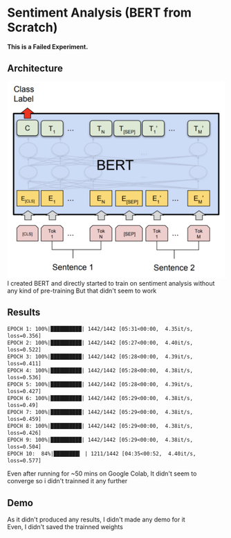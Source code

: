 # Sentiment Analysis (BERT from Scratch)
**This is a Failed Experiment.**

## Architecture
![Bert](Assets/bert.png)
I created BERT and directly started to train on sentiment analysis without any kind of pre-training But that didn't seem to work

## Results
```
EPOCH 1: 100%|██████████| 1442/1442 [05:31<00:00,  4.35it/s, loss=0.356]
EPOCH 2: 100%|██████████| 1442/1442 [05:27<00:00,  4.40it/s, loss=0.522]
EPOCH 3: 100%|██████████| 1442/1442 [05:28<00:00,  4.39it/s, loss=0.411]
EPOCH 4: 100%|██████████| 1442/1442 [05:28<00:00,  4.38it/s, loss=0.536]
EPOCH 5: 100%|██████████| 1442/1442 [05:28<00:00,  4.39it/s, loss=0.427]
EPOCH 6: 100%|██████████| 1442/1442 [05:29<00:00,  4.38it/s, loss=0.49]
EPOCH 7: 100%|██████████| 1442/1442 [05:29<00:00,  4.38it/s, loss=0.459]
EPOCH 8: 100%|██████████| 1442/1442 [05:29<00:00,  4.38it/s, loss=0.426]
EPOCH 9: 100%|██████████| 1442/1442 [05:29<00:00,  4.38it/s, loss=0.504]
EPOCH 10:  84%|████████▍ | 1211/1442 [04:35<00:52,  4.40it/s, loss=0.577]
```

Even after running for ~50 mins on Google Colab, It didn't seem to converge so i didn't trainned it any further

## Demo
As it didn't produced any results, I didn't made any demo for it\
Even, I didn't saved the trainned weights